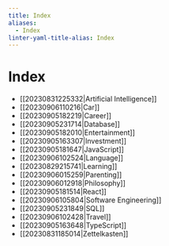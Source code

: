 ```yaml
---
title: Index
aliases:
  - Index
linter-yaml-title-alias: Index
---
```


# Index

- [[20230831225332|Artificial Intelligence]]
- [[20230906110216|Car]]
- [[20230905182219|Career]]
- [[20230905231714|Database]]
- [[20230905182010|Entertainment]]
- [[20230905163307|Investment]]
- [[20230905181647|JavaScript]]
- [[20230906102524|Language]]
- [[20230829215741|Learning]]
- [[20230906015259|Parenting]]
- [[20230906012918|Philosophy]]
- [[20230905181514|React]]
- [[20230906105804|Software Engineering]]
- [[20230905231849|SQL]]
- [[20230906102428|Travel]]
- [[20230905163648|TypeScript]]
- [[20230831185014|Zettelkasten]]
